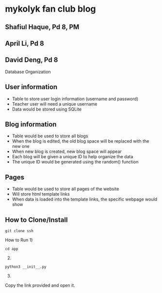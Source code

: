 # mykolyk fan club blog
## Shafiul Haque, Pd 8, PM

## April Li, Pd 8

## David Deng, Pd 8

Database Organization


## User information 
- Table to store user login information (username and password) 
- Teacher user will need a unique username
- Data would be stored using SQLite


## Blog information 
- Table would be used to store all blogs
- When the blog is edited, the old blog space will be replaced with the new one
- When new blog is created, new blog space will appear 
- Each blog will be given a unique ID to help organize the data
- The unique ID would be generated using the random() function


## Pages
- Table would be used to store all pages of the website 
- Will store html template links 
- When data is loaded into the template links, the specific webpage would show



## How to Clone/Install

```
git clone ssh
```

How to Run
1) 
``` 
cd app
```
2)
``` 
python3 __init__.py
```
3) 
Copy the link provided and open it. 
